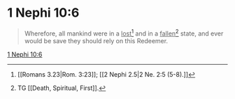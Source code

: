 # 1 Nephi 10:6

> Wherefore, all mankind were in a <u>lost</u>[^a] and in a <u>fallen</u>[^b] state, and ever would be save they should rely on this Redeemer.

[1 Nephi 10:6](https://www.churchofjesuschrist.org/study/scriptures/bofm/1-ne/10?lang=eng&id=p6#p6)


[^a]: [[Romans 3.23|Rom. 3:23]]; [[2 Nephi 2.5|2 Ne. 2:5 (5-8).]]
[^b]: TG [[Death, Spiritual, First]].
